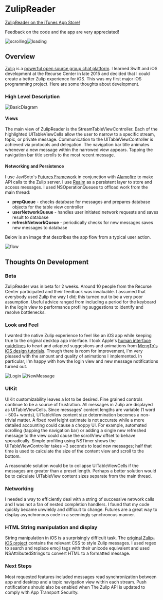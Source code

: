 # ZulipReader

[ZulipReader on the iTunes App Store!](https://itunes.apple.com/WebObjects/MZStore.woa/wa/viewSoftware?id=1106052828&mt=8)

Feedback on the code and the app are very appreciated!

![scrolling](http://i.imgur.com/cbue5KZ.gif)![loading](http://i.imgur.com/PVqI152.gif)

## Overview

[Zulip](https://github.com/zulip/zulip) is a [powerful open source group chat platform](https://www.zulip.org). I learned Swift and iOS development at the Recurse Center in late 2015 and decided that I could create a better Zulip experience for iOS. This was my first major iOS programming project. Here are some thoughts about development.

### High Level Description

![BasicDiagram](https://raw.githubusercontent.com/frankctan/ZulipReader/master/BasicDiagram.png)

#### Views

The main view of ZulipReader is the StreamTableViewController. Each of the highlighted UITableViewCells allow the user to narrow to a specific stream, topic, or private message. Communication to the UITableViewController is achieved via protocols and delegation. The navigation bar title animates whenever a new message within the narrowed view appears. Tapping the navigation bar title scrolls to the most recent message.

#### Networking and Persistence

I use JaviSoto's [Futures Framework](https://realm.io/news/swift-summit-javier-soto-futures/) in conjunction with [Alamofire](https://github.com/Alamofire/Alamofire) to make API calls to the Zulip server. I use [Realm](https://realm.io) as a persistent layer to store and access messages. I used NSOperationQueues to offload work from the main thread:

* **prepQueue** - checks database for messages and prepares database objects for the table view controller
* **userNetworkQueue** - handles user initiated network requests and saves result to database
* **refreshNetworkQueue** - periodically checks for new messages saves new messages to database

Below is an image that describes the app flow from a typical user action.

![flow](https://raw.githubusercontent.com/frankctan/ZulipReader/master/Flow.png)

## Thoughts On Development
### Beta

ZulipReader was in beta for 2 weeks. Around 10 people from the Recurse Center participated and their feedback was invaluable. I assumed that everybody used Zulip the way I did; this turned out to be a very poor assumption. Useful advice ranged from including a period for the keyboard in the login view to performance profiling suggestions to identify and resolve bottlenecks.

### Look and Feel

I wanted the native Zulip experience to feel like an iOS app while keeping true to the original desktop app interface. I took Apple's [human interface guidelines](https://developer.apple.com/library/ios/documentation/UserExperience/Conceptual/MobileHIG/) to heart and adapted suggestions and animations from [MengTo's](https://github.com/mengto/spring) [iOS design tutorials](https://designcode.io). Though there is room for improvement, I'm very pleased with the amount and quality of animations I implemented. In particular, I'm happy with how the login view and new message notifications turned out.

![Login](http://i.imgur.com/hFn7c0y.gif) ![NewMessage](http://i.imgur.com/JYLeU1G.gif)

### UIKit

UIKit customizability leaves a lot to be desired. Fine grained controls continue to be a source of frustration. All messages in Zulip are displayed as UITableViewCells. Since messages' content lengths are variable (1 word - 500+ words), UITableView content size determination becomes a non-trivial matter. A fixed rowHeight estimate is not accurate while a more detailed accounting could cause a choppy UI. For example, automated scrolling (tapping the navigation bar) or adding a single new refreshed message to the view could cause the scrollView offset to behave sporadically. Simple profiling using NSTimer shows the UITableViewController takes ~3 seconds to load new messages; half that time is used to calculate the size of the content view and scroll to the bottom.

A reasonable solution would be to collapse UITableViewCells if the messages are greater than a preset length. Perhaps a better solution would be to calculate UITableView content sizes separate from the main thread.

### Networking

I needed a way to efficiently deal with a string of successive network calls and I was not a fan of nested completion handlers. I found that my code quickly became unwieldy and difficult to change. Futures are a great way to display asynchronous code in a seemingly synchronous manner.

### HTML String manipulation and display

String manipulation in iOS is a surprisingly difficult task. The [original Zulip-iOS project](https://github.com/zulip/zulip-ios) contains the relevant CSS to style Zulip messages. I used regex to search and replace emoji tags with their unicode equivalent and used NSAttributedStrings to convert HTML to a formatted message.

### Next Steps

Most requested features included messages read synchronization between app and desktop and a topic navigation view within each stream. Push notifications should also be enabled when The Zulip API is updated to comply with App Transport Security.